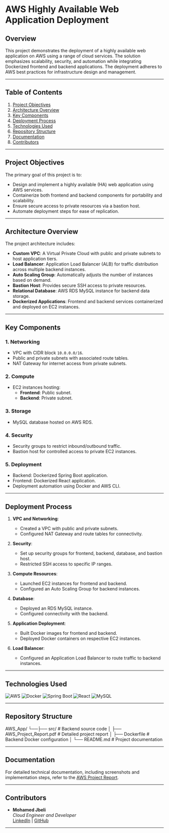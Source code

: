 # AWS Highly Available Web Application Deployment

## Overview
This project demonstrates the deployment of a highly available web application on AWS using a range of cloud services. The solution emphasizes scalability, security, and automation while integrating Dockerized frontend and backend applications. The deployment adheres to AWS best practices for infrastructure design and management.

---

## Table of Contents
1. [Project Objectives](#project-objectives)
2. [Architecture Overview](#architecture-overview)
3. [Key Components](#key-components)
4. [Deployment Process](#deployment-process)
5. [Technologies Used](#technologies-used)
6. [Repository Structure](#repository-structure)
7. [Documentation](#documentation)
8. [Contributors](#contributors)

---

## Project Objectives
The primary goal of this project is to:
- Design and implement a highly available (HA) web application using AWS services.
- Containerize both frontend and backend components for portability and scalability.
- Ensure secure access to private resources via a bastion host.
- Automate deployment steps for ease of replication.

---

## Architecture Overview
The project architecture includes:
- **Custom VPC**: A Virtual Private Cloud with public and private subnets to host application tiers.
- **Load Balancer**: Application Load Balancer (ALB) for traffic distribution across multiple backend instances.
- **Auto Scaling Group**: Automatically adjusts the number of instances based on demand.
- **Bastion Host**: Provides secure SSH access to private resources.
- **Relational Database**: AWS RDS MySQL instance for backend data storage.
- **Dockerized Applications**: Frontend and backend services containerized and deployed on EC2 instances.

---

## Key Components
### 1. **Networking**
- VPC with CIDR block `10.0.0.0/16`.
- Public and private subnets with associated route tables.
- NAT Gateway for internet access from private subnets.

### 2. **Compute**
- EC2 instances hosting:
  - **Frontend**: Public subnet.
  - **Backend**: Private subnet.

### 3. **Storage**
- MySQL database hosted on AWS RDS.

### 4. **Security**
- Security groups to restrict inbound/outbound traffic.
- Bastion host for controlled access to private EC2 instances.

### 5. **Deployment**
- Backend: Dockerized Spring Boot application.
- Frontend: Dockerized React application.
- Deployment automation using Docker and AWS CLI.

---

## Deployment Process
1. **VPC and Networking**:
   - Created a VPC with public and private subnets.
   - Configured NAT Gateway and route tables for connectivity.

2. **Security**:
   - Set up security groups for frontend, backend, database, and bastion host.
   - Restricted SSH access to specific IP ranges.

3. **Compute Resources**:
   - Launched EC2 instances for frontend and backend.
   - Configured an Auto Scaling Group for backend instances.

4. **Database**:
   - Deployed an RDS MySQL instance.
   - Configured connectivity with the backend.

5. **Application Deployment**:
   - Built Docker images for frontend and backend.
   - Deployed Docker containers on respective EC2 instances.

6. **Load Balancer**:
   - Configured an Application Load Balancer to route traffic to backend instances.

---

## Technologies Used
![AWS](https://img.shields.io/badge/AWS-232F3E?style=for-the-badge&logo=amazonaws&logoColor=white)
![Docker](https://img.shields.io/badge/Docker-2496ED?style=for-the-badge&logo=docker&logoColor=white)
![Spring Boot](https://img.shields.io/badge/Spring%20Boot-6DB33F?style=for-the-badge&logo=spring&logoColor=white)
![React](https://img.shields.io/badge/React-61DAFB?style=for-the-badge&logo=react&logoColor=black)
![MySQL](https://img.shields.io/badge/MySQL-4479A1?style=for-the-badge&logo=mysql&logoColor=white)

---

## Repository Structure

AWS_App/ └──├── src/ # Backend source code 
         │ ├── AWS_Project_Report.pdf # Detailed project report 
         │ ├── Dockerfile # Backend Docker configuration 
         │ └── README.md # Project documentation 


---

## Documentation
For detailed technical documentation, including screenshots and implementation steps, refer to the [AWS Project Report](./aws_project__Cloud__.pdf).

---

## Contributors
- **Mohamed Jbeli**  
  _Cloud Engineer and Developer_  
  [LinkedIn](https://www.linkedin.com/in/mohamedjbeli/) | [GitHub](https://github.com/mohamedjbelii)

---
